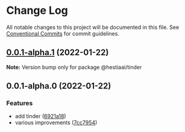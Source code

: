 # Change Log

All notable changes to this project will be documented in this file.
See [Conventional Commits](https://conventionalcommits.org) for commit guidelines.

## [0.0.1-alpha.1](https://github.com/hestiaai/hestialabs/compare/@hestiaai/tinder@0.0.1-alpha.0...@hestiaai/tinder@0.0.1-alpha.1) (2022-01-22)

**Note:** Version bump only for package @hestiaai/tinder





## 0.0.1-alpha.0 (2022-01-22)


### Features

* add tinder ([6921a18](https://github.com/hestiaai/hestialabs/commit/6921a187feaddc68d7c93b7db9f0b60e9a55870a))
* various improvements ([7cc7954](https://github.com/hestiaai/hestialabs/commit/7cc79547f9d903b4888dfd7cc6bef8ea4206b0d0))
